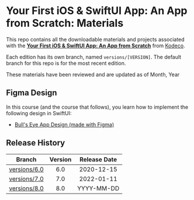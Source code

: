 # Your First iOS & SwiftUI App: An App from Scratch: Materials

This repo contains all the downloadable materials and projects associated with the **[Your First iOS & SwiftUI App: An App from Scratch](https://www.kodec.com/library)** from [Kodeco](https://www.kodeco.com).

Each edition has its own branch, named `versions/[VERSION]`. The default branch for this repo is for the most recent edition.

These materials have been reviewed and are updated as of Month, Year

## Figma Design

In this course (and the course that follows), you learn how to implement the following design in SwiftUI:

   * [Bull's Eye App Design (made with Figma)](https://www.figma.com/file/3MBMeYd2hP4rajTbHnZL0z/Bullseye?node-id=0%3A1)

## Release History

| Branch                                                                            | Version | Release Date |
| --------------------------------------------------------------------------------- |:-------:|:------------:|
| [versions/6.0](https://github.com/kodecocodes/video-yfsa1-materials/tree/versions/6.0) | 6.0     | 2020-12-15   |
| [versions/7.0](https://github.com/kodecocodes/video-yfsa1-materials/tree/versions/7.0) | 7.0     | 2022-01-11   |
| [versions/8.0](https://github.com/kodecocodes/video-yfsa1-materials/tree/versions/8.0) | 8.0     | YYYY-MM-DD  |